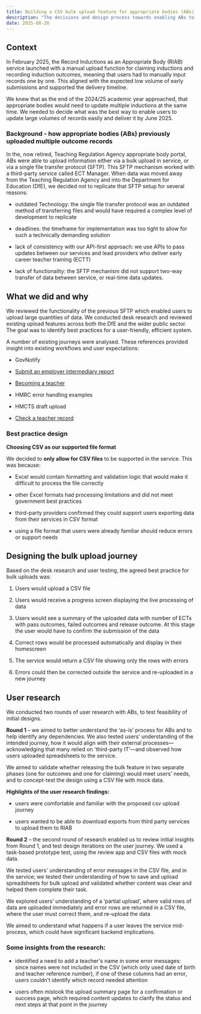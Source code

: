 ```yaml
---
title: Building a CSV bulk upload feature for appropriate bodies (ABs) 
description: "The decisions and design process towards enabling ABs to upload multiple induction details at a time"
date: 2025-08-26
---
```


## Context  
 
In February 2025, the Record Inductions as an Appropriate Body (RIAB) service launched with a manual upload function for claiming inductions and recording induction outcomes, meaning that users had to manually input records one by one. This aligned with the expected low volume of early submissions and supported the delivery timeline. 

We knew that as the end of the 2024/25 academic year approached, that appropriate bodies would need to update multiple inductions at the same time. We needed to decide what was the best way to enable users to update large volumes of records easily and deliver it by June 2025. 


### Background - how appropriate bodies (ABs) previously uploaded multiple outcome records 

In the, now retired, Teaching Regulation Agency appropriate body portal, ABs were able to upload information either via a bulk upload in service, or via a single file transfer protocol (SFTP). This SFTP mechanism worked with a third-party service called ECT Manager. When data was moved away from the Teaching Regulation Agency and into the Department for Education (DfE), we decided not to replicate that SFTP setup for several reasons:  

* outdated Technology: the single file transfer protocol was an outdated method of transferring files and would have required a complex level of development to replicate  

* deadlines: the timeframe for implementation was too tight to allow for such a technically demanding solution 

* lack of consistency with our API-first approach: we use APIs to pass updates between our services and lead providers who deliver early career teacher training (ECTT) 

* lack of functionality: the SFTP mechanism did not support two-way transfer of data between service, or real-time data updates. 


## What we did and why 

We reviewed the functionality of the previous SFTP which enabled users to upload large quantities of data. We conducted desk research and reviewed existing upload features across both the DfE and the wider public sector. The goal was to identify best practices for a user-friendly, efficient system. 
 
A number of existing journeys were analysed. These references provided insight into existing workflows and user expectations:  
 
* GovNotify 

* [Submit an employer intermediary report](https://www.gov.uk/send-employment-intermediary-report)

* [Becoming a teacher](https://getintoteaching.education.gov.uk/) 

* HMRC error handling examples 

* HMCTS draft upload 

* [Check a teacher record](https://www.gov.uk/guidance/check-a-teachers-record)  
  


### Best practice design 

**Choosing CSV as our supported file format**

We decided to **only allow for CSV files** to be supported in the service. This was because: 

* Excel would contain formatting and validation logic that would make it difficult to process the file correctly 

* other Excel formats had processing limitations and did not meet government best practices 

* third-party providers confirmed they could support users exporting data from their services in CSV format 

* using a file format that users were already familiar should reduce errors or support needs 
 
 
## Designing the bulk upload journey 

Based on the desk research and user testing, the agreed best practice for bulk uploads was:  


1. Users would upload a CSV file
    
2. Users would receive a progress screen displaying the live processing of data
 
3. Users would see a summary of the uploaded data with number of ECTs with pass outcomes, failed outcomes and release outcome. At this stage the user would have to confirm the submission of the data 

4. Correct rows would be processed automatically and display in their homescreen 

5. The service would return a CSV file showing only the rows with errors 

6. Errors could then be corrected outside the service and re-uploaded in a new journey 


## User research 

We conducted two rounds of user research with ABs, to test feasibility of initial designs. 

**Round 1** – we aimed to better understand the ‘as-is’ process for ABs and to help identify any dependencies. We also tested users’ understanding of the intended journey, how it would align with their external processes—acknowledging that many relied on 'third-party IT’—and observed how users uploaded spreadsheets to the service.  

We aimed to validate whether releasing the bulk feature in two separate phases (one for outcomes and one for claiming) would meet users’ needs, and to concept-test the design using a CSV file with mock data.  

**Highlights of the user research findings:**  
* users were comfortable and familiar with the proposed csv upload journey 

* users wanted to be able to download exports from third party services to upload them to RIAB 

**Round 2** – the second round of research enabled us to review initial insights from Round 1, and test design iterations on the user journey. We used a task-based prototype test, using the review app and CSV files with mock data. 

We tested users' understanding of error messages in the CSV file, and in the service; we tested their understanding of how to save and upload spreadsheets for bulk upload and validated whether content was clear and helped them complete their task. 

We explored users’ understanding of a ‘partial upload’, where valid rows of data are uploaded immediately and error rows are returned in a CSV file, where the user must correct them, and re-upload the data 

We aimed to understand what happens if a user leaves the service mid-process, which could have significant backend implications. 

### Some insights from the research:  

* identified a need to add a teacher's name in some error messages: since names were not included in the CSV (which only used date of birth and teacher reference number), if one of these columns had an error, users couldn’t identify which record needed attention 

* users often mistook the upload summary page for a confirmation or success page, which required content updates to clarify the status and next steps at that point in the journey 
 

 

 
